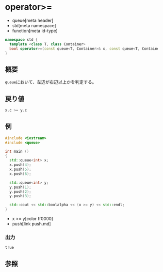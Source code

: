 # operator>=
* queue[meta header]
* std[meta namespace]
* function[meta id-type]

```cpp
namespace std {
  template <class T, class Container>
  bool operator>=(const queue<T, Container>& x, const queue<T, Container>& y);
}
```

## 概要
`queue`において、左辺が右辺以上かを判定する。


## 戻り値
```cpp
x.c >= y.c
```


## 例
```cpp example
#include <iostream>
#include <queue>

int main ()
{
  std::queue<int> x;
  x.push(4);
  x.push(5);
  x.push(6);

  std::queue<int> y;
  y.push(1);
  y.push(2);
  y.push(3);

  std::cout << std::boolalpha << (x >= y) << std::endl;
}
```
* x >= y[color ff0000]
* push[link push.md]

### 出力
```
true
```

## 参照


